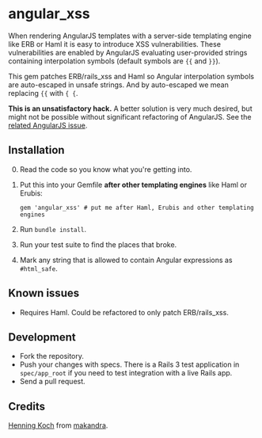 angular_xss
===========

When rendering AngularJS templates with a server-side templating engine like ERB or Haml it is easy to introduce XSS vulnerabilities. These vulnerabilities are enabled by AngularJS evaluating user-provided strings containing interpolation symbols (default symbols are `{{` and `}}`).

This gem patches ERB/rails_xss and Haml so Angular interpolation symbols are auto-escaped in unsafe strings. And by auto-escaped we mean replacing `{{` with ` { { `.

**This is an unsatisfactory hack.** A better solution is very much desired, but might not be possible without significant refactoring of AngularJS. See the [related AngularJS issue](https://github.com/angular/angular.js/issues/5601).


Installation
------------

0. Read the code so you know what you're getting into.

1. Put this into your Gemfile **after other templating engines** like Haml or Erubis:

       gem 'angular_xss' # put me after Haml, Erubis and other templating engines

2. Run `bundle install`.

3. Run your test suite to find the places that broke.

4. Mark any string that is allowed to contain Angular expressions as `#html_safe`.


Known issues
------------
- Requires Haml. Could be refactored to only patch ERB/rails_xss.


Development
-----------

- Fork the repository.
- Push your changes with specs. There is a Rails 3 test application in `spec/app_root` if you need to test integration with a live Rails app.
- Send a pull request.


Credits
-------

[Henning Koch](mailto:henning.koch@makandra.de) from [makandra](http://makandra.com/).

